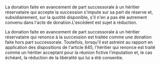 La donation faite en avancement de part successorale à un héritier réservataire qui accepte la succession s'impute sur sa part de réserve et, subsidiairement, sur la quotité disponible, s'il n'en a pas été autrement convenu dans l'acte de donation.L'excédent est sujet à réduction.

La donation faite en avancement de part successorale à un héritier réservataire qui renonce à la succession est traitée comme une donation faite hors part successorale. Toutefois, lorsqu'il est astreint au rapport en application des dispositions de l'article 845, l'héritier qui renonce est traité comme un héritier acceptant pour la réunion fictive l'imputation et, le cas échéant, la réduction de la libéralité qui lui a été consentie.
